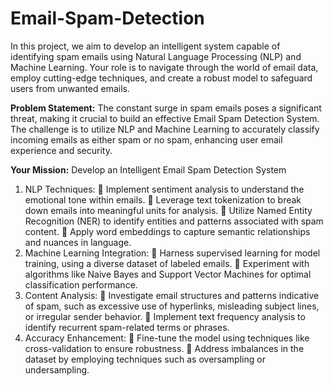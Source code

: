 # Email-Spam-Detection
In this project, we aim to develop an intelligent system capable of identifying spam emails using Natural Language Processing (NLP) and Machine Learning. Your role is to navigate through the world of email data, employ cutting-edge techniques, and create a robust model to safeguard users from unwanted emails.

**Problem Statement:**
The constant surge in spam emails poses a significant threat, making it crucial to build an effective Email
Spam Detection System. The challenge is to utilize NLP and Machine Learning to accurately classify
incoming emails as either spam or no spam, enhancing user email experience and security.

**Your Mission:**
Develop an Intelligent Email Spam Detection System
1. NLP Techniques:
 Implement sentiment analysis to understand the emotional tone within emails.
 Leverage text tokenization to break down emails into meaningful units for analysis.
 Utilize Named Entity Recognition (NER) to identify entities and patterns associated with spam
content.
 Apply word embeddings to capture semantic relationships and nuances in language.
2. Machine Learning Integration:
 Harness supervised learning for model training, using a diverse dataset of labeled emails.
 Experiment with algorithms like Naive Bayes and Support Vector Machines for optimal
classification performance.
3. Content Analysis:
 Investigate email structures and patterns indicative of spam, such as excessive use of
hyperlinks, misleading subject lines, or irregular sender behavior.
 Implement text frequency analysis to identify recurrent spam-related terms or phrases.
4. Accuracy Enhancement:
 Fine-tune the model using techniques like cross-validation to ensure robustness.
 Address imbalances in the dataset by employing techniques such as oversampling or
undersampling.
